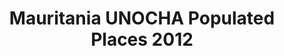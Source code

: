---
title: Mauritania UNOCHA Populated Places 2012
categories: 
    - data
geography: mauritania
partner: unocha
cat: logistics
year: 2012
layer: ocha-cod.mauritania-populatedplaces-2012
api:
embed:
source: <a href="http://cod.humanitarianresponse.info/country-region/mali">NGA/OCHA/ROWCA</a>
license: Humanitarian Use
updated: 3/28/2012
description: This layer depicts populated places in Mauritania. Data obtained from the UN Office for the Coordination of Humanitarian Affairs (UN OCHA) [Common and Fundamental Operating Datasets Registry](http://cod.humanitarianresponse.info/). See the [Mauritania](http://cod.humanitarianresponse.info/country-region/Mauritania) registry for the most recent changes.
downloads:
    - type: shapefile
      link: http://dl.dropbox.com/u/72717685/ocha-mauritania-populatedplaces.zip
    - type: sqlite
      link: http://dl.dropbox.com/u/72717685/ocha-mauritania-populatedplaces.sqlite.zip
---